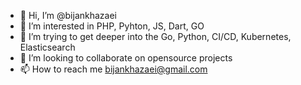 - 👋 Hi, I’m @bijankhazaei
- 👀 I’m interested in PHP, Pyhton, JS, Dart, GO
- 🌱 I’m trying to get deeper into the Go, Python, CI/CD, Kubernetes, Elasticsearch
- 💞️ I’m looking to collaborate on opensource projects
- 📫 How to reach me bijankhazaei@gmail.com

<!---
bijankhazaei/bijankhazaei is a ✨ special ✨ repository because its `README.md` (this file) appears on your GitHub profile.
You can click the Preview link to take a look at your changes.
--->
